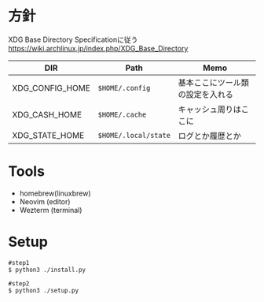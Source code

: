 # 方針
XDG Base Directory Specificationに従う
https://wiki.archlinux.jp/index.php/XDG_Base_Directory

| DIR             | Path                 | Memo                             |
| --------------- | -------------------- | -------------------------------- |
| XDG_CONFIG_HOME | `$HOME/.config`      | 基本ここにツール類の設定を入れる |
| XDG_CASH_HOME   | `$HOME/.cache`       | キャッシュ周りはここに           |
| XDG_STATE_HOME  | `$HOME/.local/state` | ログとか履歴とか                 |


# Tools
- homebrew(linuxbrew)
- Neovim (editor)
- Wezterm (terminal)

# Setup
```shell
#step1
$ python3 ./install.py

#step2
$ python3 ./setup.py

```

